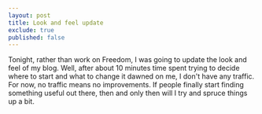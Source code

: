 ```yaml
---
layout: post
title: Look and feel update
exclude: true
published: false
---
```


Tonight, rather than work on Freedom, I was going to update the look and feel of my blog. Well, after about 10 minutes time spent trying to decide where to start and what to change it dawned on me, I don't have any traffic. For now, no traffic means no improvements. If people finally start finding something useful out there, then and only then will I try and spruce things up a bit.